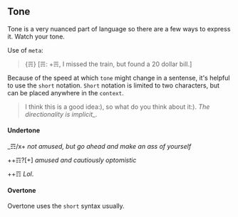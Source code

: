 ## Tone
Tone is a very nuanced part of language so there are a few ways to express it.  Watch your tone.

Use of `meta`:
> {☴} [☴: +☴, I missed the train, but found a 20 dollar bill.]

Because of the speed at which `tone` might change in a sentense, it's helpful to use the `short` notation.   `Short` notation is limited to two characters, but can be placed anywhere in the `context`.

> I think this is a good idea:), so what do you think about it:).
*The directionality is implicit_.*

#### Undertone
_☶/x+ *not amused, but go ahead and make an ass of yourself*

++☶?[+] *amused and cautiously optomistic*

++☶ *Lol*.

#### Overtone
Overtone uses the `short` syntax usually.